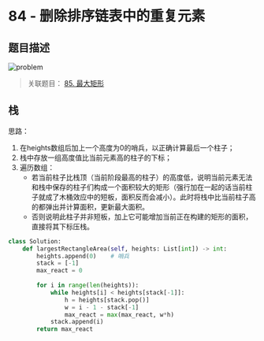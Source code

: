 # 84 - 删除排序链表中的重复元素
## 题目描述
![problem](images/84.png)

>关联题目： [85.  最大矩形](https://github.com/Rosevil1874/LeetCode/tree/master/Python-Solution/85_Maximal-Rectangle)

## 栈
思路：  
1. 在heights数组后加上一个高度为0的哨兵，以正确计算最后一个柱子；
2. 栈中存放一组高度值比当前元素高的柱子的下标；
3. 遍历数组：
    - 若当前柱子比栈顶（当前阶段最高的柱子）的高度低，说明当前元素无法和栈中保存的柱子们构成一个面积较大的矩形（强行加在一起的话当前柱子就成了木桶效应中的短板，面积反而会减小）。此时将栈中比当前柱子高的都弹出并计算面积，更新最大面积。
    - 否则说明此柱子并非短板，加上它可能增加当前正在构建的矩形的面积，直接将其下标压栈。
```python
class Solution:
    def largestRectangleArea(self, heights: List[int]) -> int:
        heights.append(0)    # 哨兵
        stack = [-1]
        max_react = 0
        
        for i in range(len(heights)):
            while heights[i] < heights[stack[-1]]:
                h = heights[stack.pop()]
                w = i - 1 - stack[-1]
                max_react = max(max_react, w*h)
            stack.append(i)
        return max_react
```